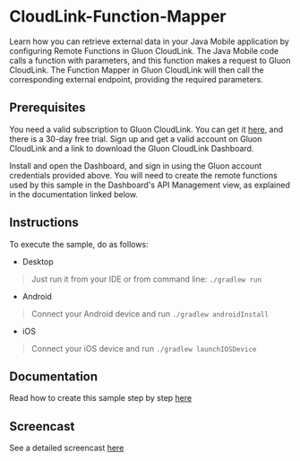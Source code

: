 
CloudLink-Function-Mapper
===========

Learn how you can retrieve external data in your Java Mobile application by configuring Remote Functions in Gluon CloudLink. 
The Java Mobile code calls a function with parameters, and this function makes a request to Gluon CloudLink. 
The Function Mapper in Gluon CloudLink will then call the corresponding external endpoint, providing the required parameters.

Prerequisites
-------------

You need a valid subscription to Gluon CloudLink. You can get it [here](http://gluonhq.com/products/cloudlink/buy/), and 
there is a 30-day free trial. Sign up and get a valid account on Gluon CloudLink and a link to download the Gluon CloudLink 
Dashboard. 

Install and open the Dashboard, and sign in using the Gluon account credentials provided above. You will need to create the remote
functions used by this sample in the Dashboard's API Management view, as explained in the documentation linked below.

Instructions
------------
To execute the sample, do as follows:

* Desktop
> Just run it from your IDE or from command line: `./gradlew run`
* Android
> Connect your Android device and run `./gradlew androidInstall`
* iOS
> Connect your iOS device and run `./gradlew launchIOSDevice`

Documentation
-------------

Read how to create this sample step by step [here](http://docs.gluonhq.com/samples/functionmapper/)

Screencast
----------

See a detailed screencast [here](https://www.youtube.com/watch?v=i8JywDkOHJI)

